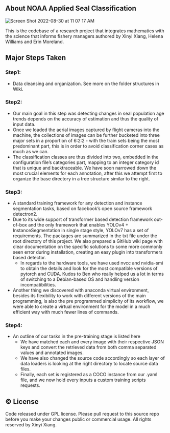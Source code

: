 
## About NOAA Applied Seal Classification

![Screen Shot 2022-08-30 at 11 07 17 AM](https://user-images.githubusercontent.com/30137615/187511219-dc4096e4-ff76-4938-99e2-37f0133c3e9a.png)

This is the codebase of a research project that integrates mathematics with the science that informs fishery managers authored by Xinyi Xiang, Helena Williams and Erin Moreland.

## Major Steps Taken
### Step1:
- Data cleansing and organization. See more on the folder structures in Wiki.

### Step2:
- Our main goal in this step was detecting changes in seal population age trends depends on the accuracy of estimation and thus the quality of input data.
- Once we loaded the aerial images captured by flight cameras into the machine, the collections of images can be further bucketed into three major sets in a proportion of 6:2:2 - with the train sets being the most predominant part, this is in order to avoid classification corner cases as much as we can.
- The classification classes are thus divided into two, embedded in the configuration file’s categories part, mapping to an integer category id that is unique and backtraceable. We have soon narrowed down the most crucial elements for each annotation, after this we attempt first to organize the base directory in a tree structure similar to the right.

### Step3:
- A standard training framework for any detection and instance segmentation tasks, based on facebook’s open source framework detectron2.
- Due to its wide support of transformer based detection framework out-of-box and the only framework that enables YOLOv4 + InstanceSegmentation in single stage style, YOLOv7 has a set of requirements. The packages are summarized in the txt file under the root directory of this project. We also prepared a GitHub wiki page with clear documentation on the specific solutions to some more commonly seen error during installation, creating an easy plugin into transformers based detector.
  - In regards to the hardware tools, we have used nvcc and nvidia-smi to obtain the details and look for the most compatible versions of pytorch and CUDA. Kudos to Ben who really helped us a lot in terms of switching to a Debian-based OS and handling version incompatibilities.
- Another thing we discovered with anaconda virtual environment, besides its flexibility to work with different versions of the main programming, is also the pre programmed simplicity of its workflow, we were able to create a virtual environment for the model in a much efficient way with much fewer lines of commands.

### Step4:
- An outline of our tasks in the pre-training stage is listed here
    - We have matched each and every image with their respective JSON keys and convert the retrieved data from both comma separated values and annotated images.
    - We have also changed the source code accordingly so each layer of data loaders is looking at the right directory to locate source data files.
    - Finally, each set is registered as a COCO instance from our .yaml file, and we now hold every inputs a custom training scripts requests.


## ©️ License

Code released under GPL license. Please pull request to this source repo before you make your changes public or commercial usage. All rights reserved by Xinyi Xiang.
